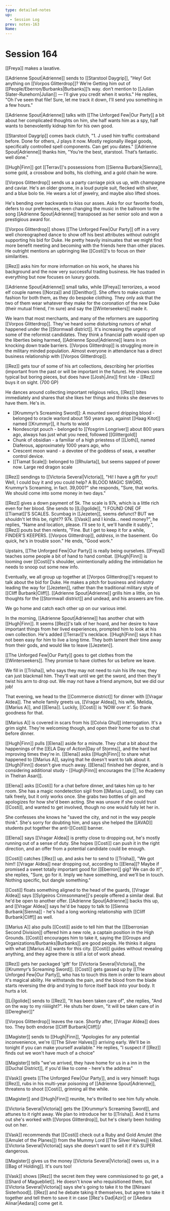 ```yaml
---
type: detailed-notes
up:
  - Session Log
prev: notes-163
Name:
---
```

# Session 164

[[Freya]] makes a laxative.

[[Adrienne Spout|Adrienne]] sends to [[Starstool Daygrip]], "Hey! Got anything on [[Vorpos Glitterdrop]]? We’re Getting him out of [[People/Eberron/Burbanks|Burbanks]]’s way. don’t mention to [[Julian Slater-Runehorn|Julian]] — I’ll give you credit when it works." He replies, "Oh I've seen that file! Sure, let me track it down, I'll send you something in a few hours." 

[[Adrienne Spout|Adrienne]] talks with [[The Unforged Few|Our Party]] a bit about her complicated thoughts on him, she half wants him as a spy, half wants to benevolently kidnap him for his own good. 

[[Starstool Daygrip]] comes back clutch, "1. J used him traffic contraband before. Done for others, J plays it now. Mostly regionally illegal goods, specifically controlled spell components. Can get you dates." [[Adrienne Spout|Adrienne]] thanks him, "You’re the best, starstool. That’s fantastic. well done."

[[Hugh|Finn]] got [[Terrav]]'s possessions from [[Sienna Burbank|Sienna]], some gold, a crossbow and bolts, his clothing, and a gold chain he wore. 

[[Vorpos Glitterdrop]] sends us a party carriage pick us up, with champagne and caviar. He's an older gnome, in a loud purple suit, flecked with silver, and a blue bolo tie. He wears a lot of jewelry, and maybe also lifted shoes. 

He's bending over backwards to kiss our asses. Asks for our favorite foods, defers to our preferences, even changing the music in the ballroom to the song [[Adrienne Spout|Adrienne]] transposed as her senior solo and won a prestigious award for. 

[[Vorpos Glitterdrop]] shows [[The Unforged Few|Our Party]] off in a very well choreographed dance to show off his best attributes without outright supporting his bid for Duke. He pretty heavily insinuates that we might find more benefit meeting and becoming with the friends here than other places. He outright mentions an upbringing like [[Costi]]'s to focus on their similarities. 

[[Rez]] asks him for more information on his work, he shares his background and the now very successful trading business. He has traded in everything but now focuses on luxury goods. 

[[Adrienne Spout|Adrienne]] small talks, while [[Freya]] terrorizes, a wood elf couple names [[Norza]] and [[Denithor]]. She offers to make custom fashion for both them, as they do bespoke clothing. They only ask that the two of them wear whatever they make for the coronation of the new Duke (their mutual friend, I'm sure) and say the [[Winterseekers]] made it.

We learn that most merchants, and many of the reformers are supporting [[Vorpos Glitterdrop]]. They've heard some disturbing rumors of what happened under the [[Stormwall district]]. It's increasing the urgency of some of the reformist candidates. They think a financial path would open up the liberties being harmed, [[Adrienne Spout|Adrienne]] leans in on knocking down trade barriers. [[Vorpos Glitterdrop]] is struggling more in the military minded population. Almost everyone in attendance has a direct business relationship with [[Vorpos Glitterdrop]].

[[Rez]] gets tour of some of his art collections, describing her priorities (important from the past or will be important in the future). He shows some typical but boring pieces, but does have [[Josh|Jinx]] first lute - [[Rez]] buys it on sight. (700 GP)

He dances around collecting important religious relics, [[Rez]] bites immediately and shares that she likes her things and thinks she deserves to have them. He's in. 

* [[Krummyr’s Screaming Sword]]: A mounted sword dripping blood - belonged to oracle warlord about 150 years ago, against [[Haag Kitot]] named [[Krummyr]], it hurts to wield 
* Nondescript pouch - belonged to [[Yosgrim Longriver]] about 800 years ago, always has just what you need, followed [[Glittergold]]
* Chunk of obsidian - a familiar of a high priestess of [[Lloth]], named Diaferous, approximately 1000 years ago, who 
* Crescent moon wand - a devotee of the goddess of seas, a weather control device. 
* [[Tiamat Scale]]: belonged to [[Rhularta]], but seems sapped of power now. Large red dragon scale 

[[Rez]] sendings to [[Victoria Several|Victoria]], "Hi! I have a gift for you!! Well, I could buy it and you could help? A BLOOD MAGIC SWORD, Krummyr’s Screaming, in fact. 39,000?" she responds, "Sure, that works. We should come into some money in two days."

[[Rez]] gives a down payment of 5k. The scale is 97k, which is a little rich even for her blood. She sends to [[Li|Igolide]], "I FOUND ONE OF [[Tiamat]]'S SCALES. Scumbag in [[Jezeten]], seems defunct? BUT we shouldn't let this be, right?? 97k. [[Vask]] and I kinda... need money?", he replies, "Name and location, please. I'll see to it, we'll handle it subtly.", [[Rez]] pouts but then relents, "Fine. But I get to keep it for a while, FINDER'S KEEPERS. [[Vorpos Glitterdrop]], *address*, in the basement. Go quick, he's in trouble soon." He ends, "Good work."

Upstairs, [[The Unforged Few|Our Party]] is really being ourselves. [[Freya]] teaches some people a bit of hand to hand combat.  [[Hugh|Finn]] is looming over [[Costi]]'s shoulder, unintentionally adding the intimidation he needs to snoop out some new info.  

Eventually, we all group up together at [[Vorpos Glitterdrop]]'s request to talk about the bid for Duke. He makes a pitch for business and industry leading the way for [[Jezeten]], rather than the traditional military style of [[Cliff Burbank|Cliff]]. [[Adrienne Spout|Adrienne]] grills him a little, on his thoughts for the [[Stormwall district]] and undead, and his answers are fine. 

We go home and catch each other up on our various intel. 

In the morning, [[Adrienne Spout|Adrienne]] has another chat with [[Hugh|Finn]]. It seems [[Rez]]'s talk of her hoard, and her desire to have important things from her lived experiences, prompted him to look at his own collection. He's added [[Terrav]]'s necklace. [[Hugh|Finn]] says it has not been easy for him to live a long time. They both lament their time away from their gods, and would like to leave [[Jezeten]].

[[The Unforged Few|Our Party]] goes to get clothes from the [[Winterseekers]]. They promise to have clothes for us before we leave. 

We fill in [[Trisha]], who says they may not need to ruin his life now, they can just blackmail him. They'll wait until we get the sword, and then they'll twist his arm to drop out. We may not have a friend anymore, but we did our job! 

That evening, we head to the [[Commerce district]] for dinner with [[Vragar Aldea]]. The whole family greets us, [[Vragar Aldea]], his wife, Melidia, [[Marius A]], and [[Elena]]. Luckily, [[Costi]] is 'NOW over it'. So thank goodness for that. 

[[Marius A]] is covered in scars from his [[Colvia Ghul]] interrogation. It's a grim sight. They're welcoming though, and open their home for us to chat before dinner. 

[[Hugh|Finn]] pulls [[Elena]] aside for a minute. They chat a bit about the happenings of the [[ELA Day of Action|Day of Storms]], and the hard but improving times they're in. [[Elena]] asks [[Hugh|Finn]] to share what happened to [[Marius A]], saying that he doesn't want to talk about it. [[Hugh|Finn]] doesn't give much away. [[Elena]] finished her degree, and is considering additional study - [[Hugh|Finn]] encourages the [[The Academy in Thelran Asari]].

[[Elena]] asks [[Costi]] for a chat before dinner, and takes him up to her room. She has a magic nondetection sigil from [[Marius Lupu]], so they can talk freely, but it only works once. She grabs two bottles of gin and apologizes for how she'd been acting. She was unsure if she could trust [[Costi]], and wanted to get involved, though no one would fully let her in. 

She confesses she knows he "saved the city, and not in the way people think". She's sorry for doubting him, and says she helped the [[AVAD]] students put together the anti-[[Costi]] banner.

[[Elena]] says [[Vragar Aldea]] is pretty close to dropping out, he's mostly running out of a sense of duty. She hopes [[Costi]] can push it in the right direction, and an offer from a potential candidate could be enough. 

[[Costi]] catches [[Rez]] up, and asks her to send to [[Trisha]], "We got him!! [[Vragar Aldea]] near dropping out, according to [[Elena]]? Maybe if promised a sweet totally important good for [[Eberron]] gig? We can do it!", she replies, "Sure, go for it. Imply we have something, and we'll be in touch. Nothing specific, but dangle something."

[[Costi]] floats something aligned to the head of the guards, [[Vragar Aldea]] says [[Sylgeiros Crimsonmane]]'s people offered a similar deal. But he'd be open to another offer. [[Adrienne Spout|Adrienne]] backs this up, and [[Vragar Aldea]] says he'd be happy to talk to [[Sienna Burbank|Sienna]] - he's had a long working relationship with [[Cliff Burbank|Cliff]] as well. 

[[Marius A]] also pulls [[Costi]] aside to tell him that the [[Eberronian Second Division]] offered him a new role, a captain position in the High Grounds. [[Costi]] encourages him to take it, saying the [[Groups and Organizations/Burbanks|Burbanks]] are good people. He thinks it aligns with what [[Marius A]] wants for this city. [[Costi]] guides without revealing anything, and they agree there is still a lot of work ahead. 

[[Rez]] gets her packaged 'gift' for [[Victoria Several|Victoria]], the [[Krummyr’s Screaming Sword]]. [[Costi]] gets gassed up by [[The Unforged Few|Our Party]], who has to touch this item in order to learn about it's magical ability. He withstands the pain, and the blood from the blade starts reversing the drip and trying to force itself back into your body. It hurts a lot. 

[[Li|Igolide]] sends to [[Rez]], "It has been taken care of", she replies, "And on the way to my riiiiiight?". He shuts her down, "it will be taken care of in [[Deregheir]]"

[[Vorpos Glitterdrop]] leaves the race. Shortly after, [[Vragar Aldea]] does too. They both endorse [[Cliff Burbank|Cliff]]/

[[Magister]] sends to [[Hugh|Finn]], "Apologies for any potential inconvenience, we're ([[The Silver Halves]]) arriving early. We'll be in tonight if you can make yourself available." He replies, "I suspect if [[Rez]] finds out we won't have much of a choice"

[[Magister]] tells "we've arrived, they have home for us in a inn in the [[Duchal District]], if you'd like to come - here's the address"

[[Vask]] greets [[The Unforged Few|Our Party]], and is very himself: hugs [[Rez]], rubs in his multi-year poisoning of [[Adrienne Spout|Adrienne]], threatens to shoot [[Costi]], grinning all the while. 

[[Magister]] and [[Hugh|Finn]] reunite, he's thrilled to see him fully whole. 

[[Victoria Several|Victoria]] gets the [[Krummyr’s Screaming Sword]], and attunes to it right away. We plan to introduce her to [[Trisha]]. And it turns out she's worked with [[Vorpos Glitterdrop]], but he's clearly been holding out on her. 

[[Vask]] recommends that [[Costi]] check out a Ruby and Gold Amulet (the [[Amulet of the Planes]]) from the Mummy Lord [[The Silver Halves]] killed. [[Victoria Several|Victoria]] says she doesn't want to sell it if it's SUPER dangerous. 

[[Magister]] gives us the money [[Victoria Several|Victoria]] owes us, in a [[Bag of Holding]]. It's ours too! 

[[Vask]] shows [[Rez]] the secret item they were commissioned to go get, a [[Shard of Maguebliet]]. He doesn't know who requisitioned them, but [[Victoria Several|Victoria]] says she's going to take it to the [[Niraani Sisterhood]]. [[Rez]] and he debate taking it themselves, but agree to take it together and tell them to save it in case [[Rez's Dad|Azir]] or [[Aedara Alinar|Aedara]] come get it. 

